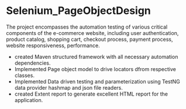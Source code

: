 # Selenium_PageObjectDesign
The project encompasses the automation testing of various critical components of the e-commerce website, including user authentication, product catalog, shopping cart, checkout process, payment process, website responsiveness, performance.

- created Maven structured framework with all necessary automation dependencies.
- Implemented Page object model to drive locators dfrom respective classes.
- Implemented Data driven testing and parameterization using TestNG data provider hashmap and json file readers.
- created Extent report to generate excellent HTML report for the application.

